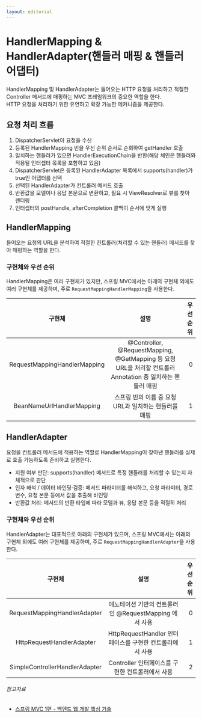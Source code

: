 ```yaml
---
layout: editorial
---
```


# HandlerMapping & HandlerAdapter(핸들러 매핑 & 핸들러 어댑터)

HandlerMapping 및 HandlerAdapter는 들어오는 HTTP 요청을 처리하고 적절한 Controller 메서드에 매핑하는 MVC 프레임워크의 중요한 역할을 한다.  
HTTP 요청을 처리하기 위한 유연하고 확장 가능한 메커니즘을 제공한다.

## 요청 처리 흐름

1. DispatcherServlet이 요청을 수신
2. 등록된 HandlerMapping 빈을 우선 순위 순서로 순회하여 getHandler 호출
3. 일치하는 핸들러가 있으면 HandlerExecutionChain을 반환(해당 체인은 핸들러와 적용될 인터셉터 목록을 포함하고 있음)
4. DispatcherServlet은 등록된 HandlerAdapter 목록에서 supports(handler)가 true인 어댑터를 선택
5. 선택된 HandlerAdapter가 컨트롤러 메서드 호출
6. 반환값을 모델이나 응답 본문으로 변환하고, 필요 시 ViewResolver로 뷰를 찾아 렌더링
7. 인터셉터의 postHandle, afterCompletion 콜백이 순서에 맞게 실행

## HandlerMapping

들어오는 요청의 URL을 분석하여 적절한 컨트롤러(처리할 수 있는 핸들러) 메서드를 찾아 매핑하는 역할을 한다.

### 구현체와 우선 순위

HandlerMapping은 여러 구현체가 있지만, 스프링 MVC에서는 아래의 구현체 외에도 여러 구현체를 제공하며, 주로 `RequestMappingHandlerMapping`을 사용한다.

|             구현체              |                                          설명                                           | 우선 순위 |
|:----------------------------:|:-------------------------------------------------------------------------------------:|------:|
| RequestMappingHandlerMapping | @Controller, @RequestMapping, @GetMapping 등 요청 URL을 처리할 컨트롤러 Annotation 중 일치하는 핸들러 매핑 |     0 |
|  BeanNameUrlHandlerMapping   |                           스프링 빈의 이름 중 요청 URL과 일치하는 핸들러를 매핑                            |     1 |

## HandlerAdapter

요청을 컨트롤러 메서드에 적용하는 역할로 HandlerMapping이 찾아낸 핸들러를 실제로 호출 가능하도록 준비하고 실행한다.

- 지원 여부 판단: supports(handler) 메서드로 특정 핸들러를 처리할 수 있는지 자체적으로 판단
- 인자 해석 / 데이터 바인딩·검증: 메서드 파라미터를 해석하고, 요청 파라미터, 경로 변수, 요청 본문 등에서 값을 추출해 바인딩
- 반환값 처리: 메서드의 반환 타입에 따라 모델과 뷰, 응답 본문 등을 적절히 처리

### 구현체와 우선 순위

HandlerAdapter는 대표적으로 아래의 구현체가 있으며, 스프링 MVC에서는 아래의 구현체 외에도 여러 구현체를 제공하며, 주로 `RequestMappingHandlerAdapter`을 사용한다.

|              구현체               |                   설명                    | 우선 순위 |
|:------------------------------:|:---------------------------------------:|------:|
|  RequestMappingHandlerAdapter  |  애노테이션 기반의 컨트롤러인 @RequestMapping 에서 사용  |     0 |
|   HttpRequestHandlerAdapter    | HttpRequestHandler 인터페이스를 구현한 컨트롤러에서 사용 |     1 |
| SimpleControllerHandlerAdapter |     Controller 인터페이스를 구현한 컨트롤러에서 사용     |     2 |

###### 참고자료

- [스프링 MVC 1편 - 백엔드 웹 개발 핵심 기술](https://www.inflearn.com/course/스프링-mvc-1)